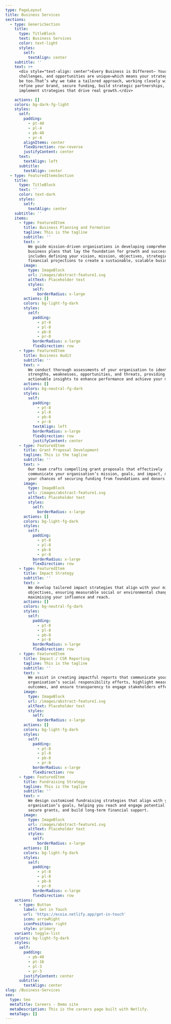 ```yaml
---
type: PageLayout
title: Business Services
sections:
  - type: GenericSection
    title:
      type: TitleBlock
      text: Business Services
      color: text-light
      styles:
        self:
          textAlign: center
    subtitle: ''
    text: >+
      <div style="text-align: center">Every Business is Different– Your goals,
      challenges, and opportunities are unique—which means your strategy should
      be too.That’s why we take a tailored approach, working closely with you to
      refine your brand, secure funding, build strategic partnerships, and
      implement strategies that drive real growth.</div>

    actions: []
    colors: bg-dark-fg-light
    styles:
      self:
        padding:
          - pt-40
          - pl-4
          - pb-40
          - pr-4
        alignItems: center
        flexDirection: row-reverse
        justifyContent: center
      text:
        textAlign: left
      subtitle:
        textAlign: center
  - type: FeaturedItemsSection
    title:
      type: TitleBlock
      text: ''
      color: text-dark
      styles:
        self:
          textAlign: center
    subtitle: ''
    items:
      - type: FeaturedItem
        title: Business Planning and Formation
        tagline: This is the tagline
        subtitle: ''
        text: >
          We guide mission-driven organisations in developing comprehensive
          business plans that lay the foundation for growth and success. This
          includes defining your vision, mission, objectives, strategies, and
          financial projections to create a sustainable, scalable business.
        image:
          type: ImageBlock
          url: /images/abstract-feature1.svg
          altText: Placeholder text
          styles:
            self:
              borderRadius: x-large
        actions: []
        colors: bg-light-fg-dark
        styles:
          self:
            padding:
              - pt-8
              - pl-8
              - pb-8
              - pr-8
            borderRadius: x-large
            flexDirection: row
      - type: FeaturedItem
        title: Business Audit
        subtitle: ''
        text: >
          We conduct thorough assessments of your organisation to identify
          strengths, weaknesses, opportunities, and threats, providing
          actionable insights to enhance performance and achieve your mission.
        actions: []
        colors: bg-neutral-fg-dark
        styles:
          self:
            padding:
              - pt-8
              - pl-8
              - pb-8
              - pr-8
            textAlign: left
            borderRadius: x-large
            flexDirection: row
            justifyContent: center
      - type: FeaturedItem
        title: Grant Proposal Development
        tagline: This is the tagline
        subtitle: ''
        text: >
          Our team crafts compelling grant proposals that effectively
          communicate your organisation’s mission, goals, and impact, maximising
          your chances of securing funding from foundations and donors.
        image:
          type: ImageBlock
          url: /images/abstract-feature1.svg
          altText: Placeholder text
          styles:
            self:
              borderRadius: x-large
        actions: []
        colors: bg-light-fg-dark
        styles:
          self:
            padding:
              - pt-8
              - pl-8
              - pb-8
              - pr-8
            borderRadius: x-large
            flexDirection: row
      - type: FeaturedItem
        title: Impact Strategy
        subtitle: ''
        text: >
          We develop tailored impact strategies that align with your mission and
          objectives, ensuring measurable social or environmental change while
          maximising your influence and reach.
        actions: []
        colors: bg-neutral-fg-dark
        styles:
          self:
            padding:
              - pt-8
              - pl-8
              - pb-8
              - pr-8
            borderRadius: x-large
            flexDirection: row
      - type: FeaturedItem
        title: Impact / CSR Reporting
        tagline: This is the tagline
        subtitle: ''
        text: >
          We assist in creating impactful reports that communicate your
          organisation’s social responsibility efforts, highlight measurable
          outcomes, and ensure transparency to engage stakeholders effectively.
        image:
          type: ImageBlock
          url: /images/abstract-feature1.svg
          altText: Placeholder text
          styles:
            self:
              borderRadius: x-large
        actions: []
        colors: bg-light-fg-dark
        styles:
          self:
            padding:
              - pt-8
              - pl-8
              - pb-8
              - pr-8
            borderRadius: x-large
            flexDirection: row
      - type: FeaturedItem
        title: Fundraising Strategy
        tagline: This is the tagline
        subtitle: ''
        text: >
          We design customised fundraising strategies that align with your
          organisation’s goals, helping you reach and engage potential donors,
          secure grants, and build long-term financial support.
        image:
          type: ImageBlock
          url: /images/abstract-feature1.svg
          altText: Placeholder text
          styles:
            self:
              borderRadius: x-large
        actions: []
        colors: bg-light-fg-dark
        styles:
          self:
            padding:
              - pt-8
              - pl-8
              - pb-8
              - pr-8
            borderRadius: x-large
            flexDirection: row
    actions:
      - type: Button
        label: Get in Touch
        url: 'https://ecoia.netlify.app/get-in-touch'
        icon: arrowRight
        iconPosition: right
        style: primary
    variant: toggle-list
    colors: bg-light-fg-dark
    styles:
      self:
        padding:
          - pb-40
          - pt-16
          - pl-3
          - pr-3
        justifyContent: center
      subtitle:
        textAlign: center
slug: /Business-Services
seo:
  type: Seo
  metaTitle: Careers - Demo site
  metaDescription: This is the careers page built with Netlify.
  metaTags: []
---
```

